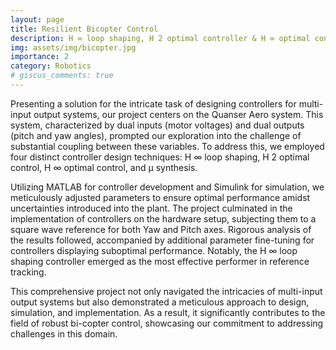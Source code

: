 ```yaml
---
layout: page
title: Resilient Bicopter Control
description: H ∞ loop shaping, H 2 optimal controller & H ∞ optimal controller.
img: assets/img/bicopter.jpg
importance: 2
category: Robotics
# giscus_comments: true
---
```



Presenting a solution for the intricate task of designing controllers for multi-input output systems, our project centers on the Quanser Aero system. This system, characterized by dual inputs (motor voltages) and dual outputs (pitch and yaw angles), prompted our exploration into the challenge of substantial coupling between these variables. To address this, we employed four distinct controller design techniques: H ∞ loop shaping, H 2 optimal control, H ∞ optimal control, and µ synthesis.

Utilizing MATLAB for controller development and Simulink for simulation, we meticulously adjusted parameters to ensure optimal performance amidst uncertainties introduced into the plant. The project culminated in the implementation of controllers on the hardware setup, subjecting them to a square wave reference for both Yaw and Pitch axes. Rigorous analysis of the results followed, accompanied by additional parameter fine-tuning for controllers displaying suboptimal performance. Notably, the H ∞ loop shaping controller emerged as the most effective performer in reference tracking.

This comprehensive project not only navigated the intricacies of multi-input output systems but also demonstrated a meticulous approach to design, simulation, and implementation. As a result, it significantly contributes to the field of robust bi-copter control, showcasing our commitment to addressing challenges in this domain.
